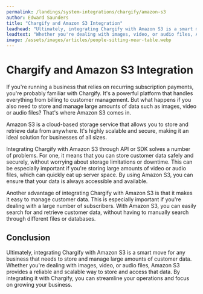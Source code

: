 ```yaml
---
permalink: /landings/system-integrations/chargify/amazon-s3
author: Edward Saunders
title: "Chargify and Amazon S3 Integration"
leadhead: "Ultimately, integrating Chargify with Amazon S3 is a smart move for any business that needs to store and manage large amounts of customer data"
leadtext: "Whether you're dealing with images, video, or audio files, Amazon S3 provides a reliable and scalable way to store and access that data. By integrating it with Chargify, you can streamline your operations and focus on growing your business."
image: /assets/images/articles/people-sitting-near-table.webp
---
```

<div class="arttext">    <h1>Chargify and Amazon S3 Integration</h1>
    <p>If you're running a business that relies on recurring subscription payments, you're probably familiar with Chargify. It's a powerful platform that handles everything from billing to customer management. But what happens if you also need to store and manage large amounts of data such as images, video or audio files? That's where Amazon S3 comes in.</p>
    <p>Amazon S3 is a cloud-based storage service that allows you to store and retrieve data from anywhere. It's highly scalable and secure, making it an ideal solution for businesses of all sizes.</p>
    <p>Integrating Chargify with Amazon S3 through API or SDK solves a number of problems. For one, it means that you can store customer data safely and securely, without worrying about storage limitations or downtime. This can be especially important if you're storing large amounts of video or audio files, which can quickly eat up server space. By using Amazon S3, you can ensure that your data is always accessible and available.</p>
    <p>Another advantage of integrating Chargify with Amazon S3 is that it makes it easy to manage customer data. This is especially important if you're dealing with a large number of subscribers. With Amazon S3, you can easily search for and retrieve customer data, without having to manually search through different files or databases.</p>
    <h2>Conclusion</h2>
    <p>Ultimately, integrating Chargify with Amazon S3 is a smart move for any business that needs to store and manage large amounts of customer data. Whether you're dealing with images, video, or audio files, Amazon S3 provides a reliable and scalable way to store and access that data. By integrating it with Chargify, you can streamline your operations and focus on growing your business.</p>
</div>
